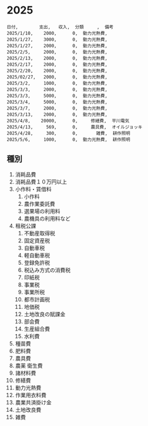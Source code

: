 

# 2025


``` csv money.csv
日付,        支出,   収入,  分類     ,  備考
2025/1/10,    2000,      0,  動力光熱費, 
2025/1/27,    3000,      0,  動力光熱費, 
2025/1/27,    2000,      0,  動力光熱費, 
2025/2/5,     2000,      0,  動力光熱費, 
2025/2/13,    2000,      0,  動力光熱費, 
2025/2/17,    2000,      0,  動力光熱費, 
2025/2/20,    2000,      0,  動力光熱費, 
2025/02/27,   2000,      0,  動力光熱費, 
2025/3/2,     1000,      0,  動力光熱費, 
2025/3/3,     2000,      0,  動力光熱費, 
2025/3/3,     5000,      0,  動力光熱費, 
2025/3/4,     5000,      0,  動力光熱費, 
2025/3/7,     2000,      0,  動力光熱費, 
2025/3/13,    2000,      0,  動力光熱費, 
2025/4/8,    20000,      0,     修繕費,  平川電気
2025/4/13,     569,      0,     農具費,  オイルジョッキ
2025/4/28,     300,      0,       雑費,  耕作照明
2025/5/6,     1000,      0,  動力光熱費,  耕作照明
```

## 種別
1. 消耗品費	
2. 消耗品費１０万円以上	
3. 小作料・賃借料
   1. 小作料
   2. 農作業委託費
   3. 選果場の利用料
   4. 農機具の利用料など	
4. 租税公課
   1. 不動産取得税
   2. 固定資産税
   3. 自動車税
   4. 軽自動車税
   5. 登録免許税
   6. 税込み方式の消費税
   7. 印紙税
   8. 事業税
   9. 事業所税
   10. 都市計画税
   11. 地価税
   12. 土地改良の賦課金
   13. 部会費
   14. 生産組合費
   15. 水利費	
5. 種苗費	
6. 肥料費	
7. 農具費	
8. 農薬 衛生費	
9.  諸材料費	
10. 修繕費	
11. 動力光熱費	
12. 作業用衣料費	
13. 農業共済掛け金	
14. 土地改良費	
15. 雑費	
